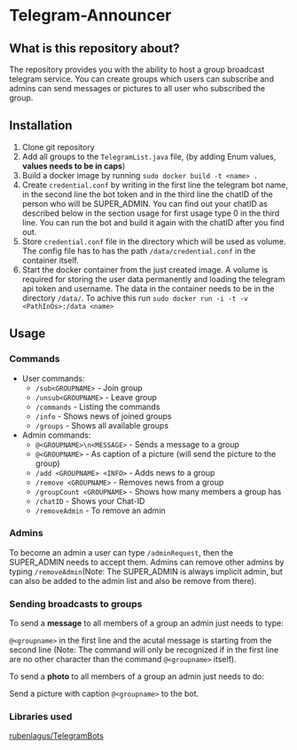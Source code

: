 # Telegram-Announcer
## What is this repository about?
The repository provides you with the ability to host a group broadcast telegram service.
You can create groups which users can subscribe and admins can send messages or pictures to all user who subscribed the group.

## Installation
  1. Clone git repository
  2. Add all groups to the `TelegramList.java` file, (by adding Enum values, **values needs to be in caps**)
  2. Build a docker image by running `sudo docker build -t <name> .`
  3. Create `credential.conf` by writing in the first line the telegram bot name, in the second line the bot token and in the
  third line the chatID of the person who will be SUPER_ADMIN. You can find out your chatID as described below in the section usage
  for first usage type 0 in the third line. You can run the bot and build it again with the chatID after you find out.
  4. Store `credential.conf` file in the directory which will be used as volume. The config file has to has the path `/data/credential.conf` in the container itself.
  5. Start the docker container from the just created image. A volume is required for storing the user data permanently
  and loading the telegram api token and username.
  The data in the container needs to be in the directory `/data/`. To achive this run `sudo docker run -i -t -v <PathInOs>:/data <name>`

## Usage
### Commands
- User commands:
  - `/sub<GROUPNAME>` - Join group
  - `/unsub<GROUPNAME>` - Leave group
  - `/commands` - Listing the commands
  - `/info` - Shows news of joined groups
  - `/groups` - Shows all available groups
- Admin commands:
  - `@<GROUPNAME>\n<MESSAGE>` - Sends a message to a group
  - `@<GROUPNAME>` - As caption of a picture (will send the picture to the group)
  - `/add <GROUPNAME> <INFO>` - Adds news to a group
  - `/remove <GROUPNAME>` - Removes news from a group
  - `/groupCount <GROUPNAME>` - Shows how many members a group has
  - `/chatID` - Shows your Chat-ID
  - `/removeAdmin` - To remove an admin
	
### Admins
To become an admin a user can type `/adminRequest`, then the SUPER_ADMIN needs to accept them.
Admins can remove other admins by typing `/removeAdmin`(Note: The SUPER_ADMIN is always implicit admin, but can also be added
to the admin list and also be remove from there).

### Sending broadcasts to groups
To send a **message** to all members of a group an admin just needs to type:

`@<groupname>` in the first line and the acutal message is starting from the second line (Note: The command will only be recognized
if in the first line are no other character than the command `@<groupname>` itself).

To send a **photo** to all members of a group an admin just needs to do:

Send a picture with caption `@<groupname>` to the bot.

### Libraries used
[rubenlagus/TelegramBots](https://github.com/rubenlagus/TelegramBots)
